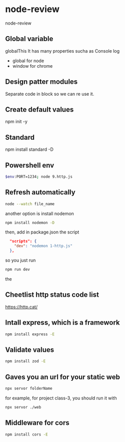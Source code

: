 # node-review
node-review
## Global variable
globalThis
It has many properties sucha as Console log
- global for node
- window for chrome
## Design patter modules
Separate code in block so we can re use it. 
## Create default values
npm init -y
## Standard
npm install standard  -D 
## Powershell env 
```bash
$env:PORT=1234; node 9.http.js
```
## Refresh automatically
```bash
node --watch file_name
```
another option is install nodemon
```bash
npm install nodemon -D
```
then, add in package.json the script
```json
  "scripts": {
    "dev": "nodemon 1-http.js"
  },
```
so you just run
```bash 
npm run dev
```
the
## Cheetlist http status code list 
https://http.cat/
## Intall express, which is a framework 
```bash
npm install express -E
```
## Validate values 
```bash 
npm install zod -E
```
## Gaves you an url for your static web 
```bash 
npx servor folderName
```
for example, for project class-3, you should run it with 
```bash
npx servor ./web
```

## Middleware for cors 
```bash
npm install cors -E
```

